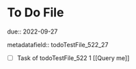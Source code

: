 # To Do File

due:: 2022-09-27

metadatafield:: todoTestFile_522_27

- [ ] Task of todoTestFile_522 1 [[Query me]]
